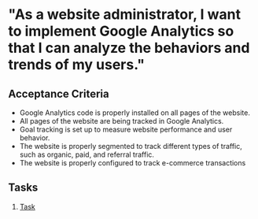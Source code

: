 # "As a website administrator, I want to implement Google Analytics so that I can analyze the behaviors and trends of my users."

## Acceptance Criteria
- Google Analytics code is properly installed on all pages of the website.
- All pages of the website are being tracked in Google Analytics.
- Goal tracking is set up to measure website performance and user behavior.
- The website is properly segmented to track different types of traffic, such as organic, paid, and referral traffic.
- The website is properly configured to track e-commerce transactions 
## Tasks
1. [Task](tasks/task_template.md)